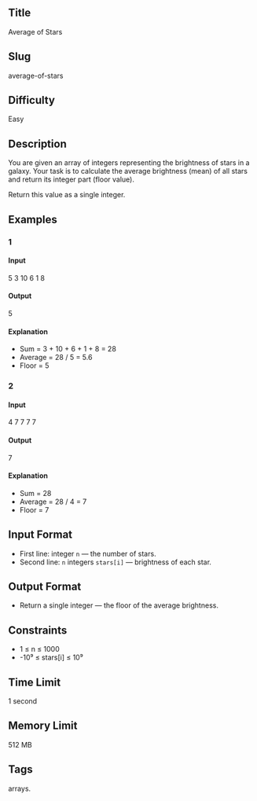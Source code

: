 ## Title

Average of Stars

## Slug

average-of-stars

## Difficulty

Easy

## Description

You are given an array of integers representing the brightness of stars in a galaxy.
Your task is to calculate the average brightness (mean) of all stars and return its integer part (floor value).

Return this value as a single integer.
 


## Examples

### 1

#### Input

5
3 10 6 1 8

#### Output
5

#### Explanation


- Sum = 3 + 10 + 6 + 1 + 8 = 28  
- Average = 28 / 5 = 5.6  
- Floor = 5  

### 2

#### Input

4
7 7 7 7

#### Output

7

#### Explanation

- Sum = 28  
- Average = 28 / 4 = 7  
- Floor = 7   

## Input Format  


- First line: integer `n` — the number of stars.  
- Second line: `n` integers `stars[i]` — brightness of each star.  

## Output Format  

- Return a single integer — the floor of the average brightness.   




## Constraints  

- 1 ≤ n ≤ 1000  
- -10⁹ ≤ stars[i] ≤ 10⁹   

## Time Limit

1 second

## Memory Limit

512 MB

## Tags

arrays. 
